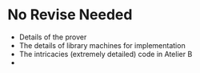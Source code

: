 # No Revise Needed
- Details of the prover 
- The details of library machines for implementation
- The intricacies (extremely detailed) code in Atelier B
- 
# 
